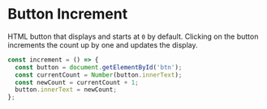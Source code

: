 # Button Increment
HTML button that displays and starts at `0` by default.  Clicking on the button increments the count up by one and updates the display.

```JavaScript
const increment = () => {
  const button = document.getElementById('btn');
  const currentCount = Number(button.innerText);
  const newCount = currentCount + 1;
  button.innerText = newCount;
};
```